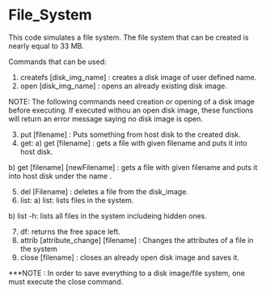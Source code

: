 # File_System

This code simulates a file system.
The file system that can be created is nearly equal to 33 MB.

Commands that can be used:
1) createfs [disk_img_name] : creates a disk image of user defined name.
2) open [disk_img_name] : opens an already existing disk image.

NOTE: The following commands need creation or opening of a disk image before executing.
If executed withou an open disk image, these functions will return an error message
saying no disk image is open.

3) put [filename] : Puts something from host disk to the created disk.
4) get:
  a) get [filename] : gets a file with given filename and puts it into host disk.
  
  b) get [filename] [newFilename] : gets a file with given filename and puts it into host disk under the name <newFilename>.
  
5) del [Filename] : deletes a file from the disk_image.
6) list:
  a) list: lists files in the system.
  
  b) list -h: lists all files in the system includeing hidden ones.
  
7) df: returns the free space left.
8) attrib [attribute_change] [filename] : Changes the attributes of a file in the system
9) close [filename] : closes an already open disk image and saves it.

***NOTE : In order to save everything to a disk image/file system, one must execute the close command.
